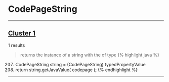 # CodePageString

***

## [Cluster 1](./1)
1 results
> returns the instance of a string with the of type 
{% highlight java %}
207. CodePageString string = (CodePageString) typedPropertyValue
209. return string.getJavaValue( codepage );
{% endhighlight %}

***

